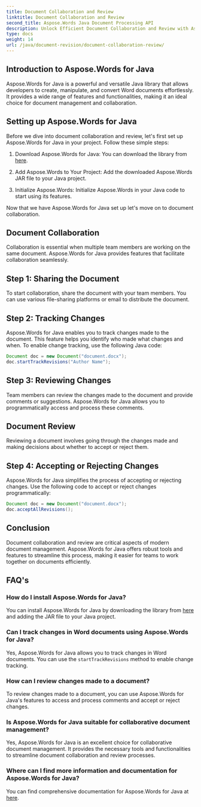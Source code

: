 ```yaml
---
title: Document Collaboration and Review
linktitle: Document Collaboration and Review
second_title: Aspose.Words Java Document Processing API
description: Unlock Efficient Document Collaboration and Review with Aspose.Words for Java. Learn How to Track Changes, Share Documents, and Streamline Workflow.
type: docs
weight: 14
url: /java/document-revision/document-collaboration-review/
---
```


## Introduction to Aspose.Words for Java

Aspose.Words for Java is a powerful and versatile Java library that allows developers to create, manipulate, and convert Word documents effortlessly. It provides a wide range of features and functionalities, making it an ideal choice for document management and collaboration.

## Setting up Aspose.Words for Java

Before we dive into document collaboration and review, let's first set up Aspose.Words for Java in your project. Follow these simple steps:

1. Download Aspose.Words for Java: You can download the library from [here](https://releases.aspose.com/words/java/).

2. Add Aspose.Words to Your Project: Add the downloaded Aspose.Words JAR file to your Java project.

3. Initialize Aspose.Words: Initialize Aspose.Words in your Java code to start using its features.

Now that we have Aspose.Words for Java set up let's move on to document collaboration.

## Document Collaboration

Collaboration is essential when multiple team members are working on the same document. Aspose.Words for Java provides features that facilitate collaboration seamlessly.

## Step 1: Sharing the Document

To start collaboration, share the document with your team members. You can use various file-sharing platforms or email to distribute the document.

## Step 2: Tracking Changes

Aspose.Words for Java enables you to track changes made to the document. This feature helps you identify who made what changes and when. To enable change tracking, use the following Java code:

```java
Document doc = new Document("document.docx");
doc.startTrackRevisions("Author Name");
```

## Step 3: Reviewing Changes

Team members can review the changes made to the document and provide comments or suggestions. Aspose.Words for Java allows you to programmatically access and process these comments.

## Document Review

Reviewing a document involves going through the changes made and making decisions about whether to accept or reject them.

## Step 4: Accepting or Rejecting Changes

Aspose.Words for Java simplifies the process of accepting or rejecting changes. Use the following code to accept or reject changes programmatically:

```java
Document doc = new Document("document.docx");
doc.acceptAllRevisions();
```

## Conclusion

Document collaboration and review are critical aspects of modern document management. Aspose.Words for Java offers robust tools and features to streamline this process, making it easier for teams to work together on documents efficiently.

## FAQ's

### How do I install Aspose.Words for Java?

You can install Aspose.Words for Java by downloading the library from [here](https://releases.aspose.com/words/java/) and adding the JAR file to your Java project.

### Can I track changes in Word documents using Aspose.Words for Java?

Yes, Aspose.Words for Java allows you to track changes in Word documents. You can use the `startTrackRevisions` method to enable change tracking.

### How can I review changes made to a document?

To review changes made to a document, you can use Aspose.Words for Java's features to access and process comments and accept or reject changes.

### Is Aspose.Words for Java suitable for collaborative document management?

Yes, Aspose.Words for Java is an excellent choice for collaborative document management. It provides the necessary tools and functionalities to streamline document collaboration and review processes.

### Where can I find more information and documentation for Aspose.Words for Java?

You can find comprehensive documentation for Aspose.Words for Java at [here](https://reference.aspose.com/words/java/).
